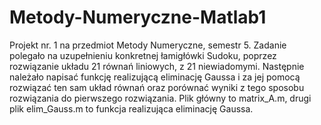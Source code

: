 # Metody-Numeryczne-Matlab1
Projekt nr. 1 na przedmiot Metody Numeryczne, semestr 5.
Zadanie polegało na uzupełnieniu konkretnej łamigłówki Sudoku, poprzez rozwiązanie układu 21 równań liniowych, z 21 niewiadomymi.
Następnie należało napisać funkcję realizującą eliminację Gaussa i za jej pomocą rozwiązać ten sam układ równań oraz porównać wyniki z tego sposobu rozwiązania do pierwszego rozwiązania.
Plik główny to matrix_A.m, drugi plik elim_Gauss.m to funkcja realizująca eliminację Gaussa.
